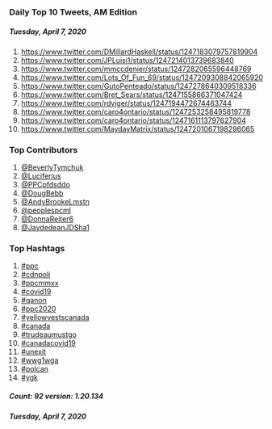 ### Daily Top 10 Tweets, AM Edition
##### Tuesday, April 7, 2020
 1) https://www.twitter.com/DMillardHaskell/status/1247183079757819904
 2) https://www.twitter.com/JPLuisi1/status/1247214013739683840
 3) https://www.twitter.com/mmccdenier/status/1247282065596448769
 4) https://www.twitter.com/Lots_Of_Fun_69/status/1247209308842065920
 5) https://www.twitter.com/GutoPenteado/status/1247278640309518336
 6) https://www.twitter.com/Bret_Sears/status/1247155866371047424
 7) https://www.twitter.com/rdviger/status/1247194472674463744
 8) https://www.twitter.com/caro4ontario/status/1247253258495819778
 9) https://www.twitter.com/caro4ontario/status/1247161113797627904
10) https://www.twitter.com/MaydayMatrix/status/1247201067198296065

### Top Contributors
  1) [@BeverlyTymchuk](https://www.twitter.com/BeverlyTymchuk)
  2) [@Luciferius](https://www.twitter.com/Luciferius)
  3) [@PPCpfdsddo](https://www.twitter.com/PPCpfdsddo)
  4) [@DougBebb](https://www.twitter.com/DougBebb)
  5) [@AndyBrookeLmstn](https://www.twitter.com/AndyBrookeLmstn)
  6) [@peoplespcml](https://www.twitter.com/peoplespcml)
  7) [@DonnaReiter6](https://www.twitter.com/DonnaReiter6)
  8) [@JaydedeanJDSha1](https://www.twitter.com/JaydedeanJDSha1)


### Top Hashtags

  1) [#ppc](https://www.twitter.com/hashtag/ppc)
  2) [#cdnpoli](https://www.twitter.com/hashtag/cdnpoli)
  3) [#ppcmmxx](https://www.twitter.com/hashtag/ppcmmxx)
  4) [#covid19](https://www.twitter.com/hashtag/covid19)
  5) [#qanon](https://www.twitter.com/hashtag/qanon)
  6) [#ppc2020](https://www.twitter.com/hashtag/ppc2020)
  7) [#yellowvestscanada](https://www.twitter.com/hashtag/yellowvestscanada)
  8) [#canada](https://www.twitter.com/hashtag/canada)
  9) [#trudeaumustgo](https://www.twitter.com/hashtag/trudeaumustgo)
 10) [#canadacovid19](https://www.twitter.com/hashtag/canadacovid19)
 11) [#unexit](https://www.twitter.com/hashtag/unexit)
 12) [#wwg1wga](https://www.twitter.com/hashtag/wwg1wga)
 13) [#polcan](https://www.twitter.com/hashtag/polcan)
 14) [#ygk](https://www.twitter.com/hashtag/ygk)

##### Count: 92	version: 1.20.134
##### Tuesday, April 7, 2020


